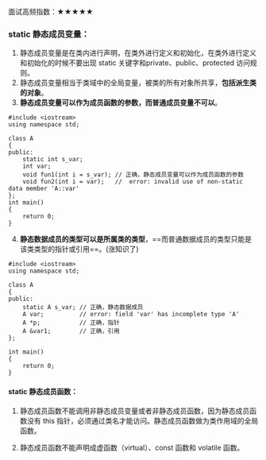 面试高频指数：★★★★★

### static 静态成员变量：

1. 静态成员变量是在类内进行声明，在类外进行定义和初始化，在类外进行定义和初始化的时候不要出现 static 关键字和private、public、protected 访问规则。
2. 静态成员变量相当于类域中的全局变量，被类的所有对象所共享，**包括派生类的对象**。
3. **静态成员变量可以作为成员函数的参数，而普通成员变量不可以**。


```
#include <iostream>
using namespace std;

class A
{
public:
    static int s_var;
    int var;
    void fun1(int i = s_var); // 正确，静态成员变量可以作为成员函数的参数
    void fun2(int i = var);   //  error: invalid use of non-static data member 'A::var'
};
int main()
{
    return 0;
}
```

4. **静态数据成员的类型可以是所属类的类型**，==而普通数据成员的类型只能是该类类型的指针或引用==。(涨知识了)


```
#include <iostream>
using namespace std;

class A
{
public:
    static A s_var; // 正确，静态数据成员
    A var;          // error: field 'var' has incomplete type 'A'
    A *p;           // 正确，指针
    A &var1;        // 正确，引用
};

int main()
{
    return 0;
}
```

#### static 静态成员函数：

1. 静态成员函数不能调用非静态成员变量或者非静态成员函数，因为静态成员函数没有 this  指针，必须通过类名才能访问。静态成员函数做为类作用域的全局函数。

2. 静态成员函数不能声明成虚函数（virtual）、const 函数和 volatile 函数。

